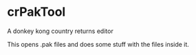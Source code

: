 # crPakTool
A donkey kong country returns editor

This opens .pak files and does some stuff with the files inside it.
